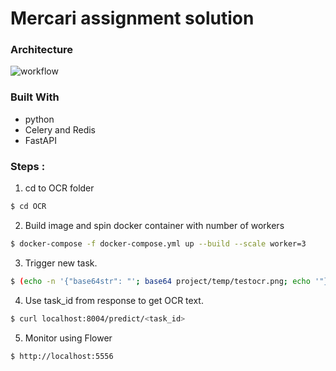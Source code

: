 # Mercari assignment solution

### Architecture

![workflow](/Workflow.png)

### Built With
* python
* Celery and Redis
* FastAPI

### Steps :
1. cd to OCR folder
```sh
$ cd OCR
```

2. Build image and spin docker container with number of workers
```sh
$ docker-compose -f docker-compose.yml up --build --scale worker=3
```

3. Trigger new task. 
```sh
$ (echo -n '{"base64str": "'; base64 project/temp/testocr.png; echo '"}') | curl -X POST -H "Content-Type: application/json" -d @- localhost:8004/predict
```

4. Use task_id from response to get OCR text. 
```sh
$ curl localhost:8004/predict/<task_id>
```

5. Monitor using Flower
```sh
$ http://localhost:5556 

```


